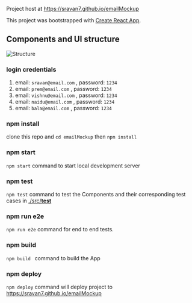
Project host at <https://sravan7.github.io/emailMockup>

This project was bootstrapped with [Create React App](https://github.com/facebook/create-react-app).

## Components and UI structure
![Structure](https://github.com/sravan7/emailMockup/blob/master/documen.png "Components UI structure")

### login credentials
  1. email: `sravan@email.com` , password: `1234`
  2. email: `prem@email.com` , password: `1234`
  3. email: `vishnu@email.com` , password: `1234`
  4. email: `naidu@email.com` , password: `1234`
  5. email: `bala@email.com` , password: `1234`

### npm install 
  clone this repo and `cd emailMockup` then `npm install`
### npm start
  `npm start` command to start local development server

### npm test 
  `npm test` command to test the Components and their corresponding test cases in [./src/__test__](https://github.com/sravan7/emailMockup/tree/master/src/__tests__)
### npm run e2e 
   `npm run e2e` command for end to end tests.
### npm build
  `npm build ` command to build the App
### npm deploy
  `npm deploy` command will deploy project to <https://sravan7.github.io/emailMockup>
